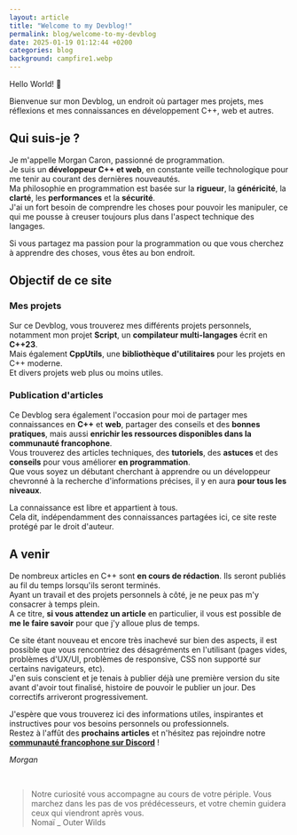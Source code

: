 ```yaml
---
layout: article
title: "Welcome to my Devblog!"
permalink: blog/welcome-to-my-devblog
date: 2025-01-19 01:12:44 +0200
categories: blog
background: campfire1.webp
---
```


Hello World! 👋

Bienvenue sur mon Devblog, un endroit où partager mes projets, mes réflexions et mes connaissances en développement C++, web et autres.

## Qui suis-je ?

Je m'appelle Morgan Caron, passionné de programmation.<br>
Je suis un **développeur C++ et web**, en constante veille technologique pour me tenir au courant des dernières nouveautés.<br>
Ma philosophie en programmation est basée sur la **rigueur**, la **généricité**, la **clarté**, les **performances** et la **sécurité**.<br>
J'ai un fort besoin de comprendre les choses pour pouvoir les manipuler, ce qui me pousse à creuser toujours plus dans l'aspect technique des langages.

Si vous partagez ma passion pour la programmation ou que vous cherchez à apprendre des choses, vous êtes au bon endroit.

## Objectif de ce site

### Mes projets

Sur ce Devblog, vous trouverez mes différents projets personnels, notamment mon projet **Script**, un **compilateur multi-langages** écrit en **C++23**.<br>
Mais également **CppUtils**, une **bibliothèque d'utilitaires** pour les projets en C++ moderne.<br>
Et divers projets web plus ou moins utiles.

### Publication d'articles

Ce Devblog sera également l'occasion pour moi de partager mes connaissances en **C++** et **web**, partager des conseils et des **bonnes pratiques**, mais aussi **enrichir les ressources disponibles dans la communauté francophone**.<br>
Vous trouverez des articles techniques, des **tutoriels**, des **astuces** et des **conseils** pour vous améliorer **en programmation**.<br>
Que vous soyez un débutant cherchant à apprendre ou un développeur chevronné à la recherche d'informations précises, il y en aura **pour tous les niveaux**.

La connaissance est libre et appartient à tous.<br>
Cela dit, indépendamment des connaissances partagées ici, ce site reste protégé par le droit d'auteur.

## A venir

De nombreux articles en C++ sont **en cours de rédaction**. Ils seront publiés au fil du temps lorsqu'ils seront terminés.<br>
Ayant un travail et des projets personnels à côté, je ne peux pas m'y consacrer à temps plein.<br>
A ce titre, **si vous attendez un article** en particulier, il vous est possible de **me le faire savoir** pour que j'y alloue plus de temps.

Ce site étant nouveau et encore très inachevé sur bien des aspects, il est possible que vous rencontriez des désagréments en l'utilisant (pages vides, problèmes d'UX/UI, problèmes de responsive, CSS non supporté sur certains navigateurs, etc).<br>
J'en suis conscient et je tenais à publier déjà une première version du site avant d'avoir tout finalisé, histoire de pouvoir le publier un jour. Des correctifs arriveront progressivement.

J'espère que vous trouverez ici des informations utiles, inspirantes et instructives pour vos besoins personnels ou professionnels.<br>
Restez à l'affût des **prochains articles** et n'hésitez pas rejoindre notre [**communauté francophone sur Discord**][discord] !

*Morgan*

<br>

[discord]: https://discord.gg/mxZvun4

> Notre curiosité vous accompagne au cours de votre périple. Vous marchez dans les pas de vos prédécesseurs, et votre chemin guidera ceux qui viendront après vous.<br>
> Nomaï _ Outer Wilds
